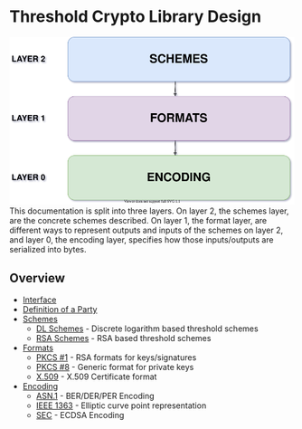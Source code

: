 # Threshold Crypto Library Design
![](./img/overview.svg) <br>
This documentation is split into three layers. On layer 2, the schemes layer, are the concrete schemes described. On layer 1, the format layer, are different ways to represent outputs and inputs of the schemes on layer 2, and layer 0, the encoding layer, specifies how those inputs/outputs are serialized into bytes.
## **Overview**
- [Interface](https://gitlab.inf.unibe.ch/crypto/2021.cosmoscrypto/-/blob/master/design/interface.md)
- [Definition of a Party](https://gitlab.inf.unibe.ch/crypto/2021.cosmoscrypto/-/blob/master/design/party.md)
- [Schemes](https://gitlab.inf.unibe.ch/crypto/2021.cosmoscrypto/-/blob/master/design/schemes/)
    - [DL Schemes](https://gitlab.inf.unibe.ch/crypto/2021.cosmoscrypto/-/blob/master/design/schemes/dl_schemes.md) - Discrete logarithm based threshold schemes
    - [RSA Schemes](https://gitlab.inf.unibe.ch/crypto/2021.cosmoscrypto/-/blob/master/design/schemes/rsa_schemes.md) - RSA based threshold schemes
- [Formats](https://gitlab.inf.unibe.ch/crypto/2021.cosmoscrypto/-/blob/master/design/formats/)
    - [PKCS #1](https://gitlab.inf.unibe.ch/crypto/2021.cosmoscrypto/-/blob/master/design/formats/pkcs1.md) - RSA formats for keys/signatures
    - [PKCS #8](https://gitlab.inf.unibe.ch/crypto/2021.cosmoscrypto/-/blob/master/design/formats/pkcs8.md) - Generic format for private keys
    - [X.509](https://gitlab.inf.unibe.ch/crypto/2021.cosmoscrypto/-/blob/master/design/formats/X.509.md) - X.509 Certificate format
- [Encoding](https://gitlab.inf.unibe.ch/crypto/2021.cosmoscrypto/-/blob/master/design/encoding/)
    - [ASN.1](https://gitlab.inf.unibe.ch/crypto/2021.cosmoscrypto/-/blob/master/design/encoding/asn1.md) - BER/DER/PER Encoding 
    - [IEEE 1363](https://gitlab.inf.unibe.ch/crypto/2021.cosmoscrypto/-/blob/master/design/encoding/ieee1363.md) - Elliptic curve point representation
    - [SEC](https://gitlab.inf.unibe.ch/crypto/2021.cosmoscrypto/-/blob/master/design/encoding/sec.md) - ECDSA Encoding